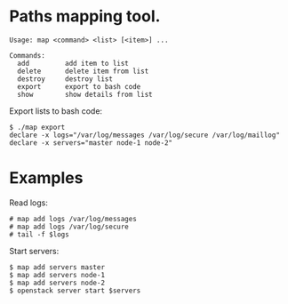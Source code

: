 # Paths mapping tool.

    Usage: map <command> <list> [<item>] ...

    Commands:
      add         add item to list
      delete      delete item from list
      destroy     destroy list
      export      export to bash code
      show        show details from list

Export lists to bash code:

    $ ./map export
    declare -x logs="/var/log/messages /var/log/secure /var/log/maillog"
    declare -x servers="master node-1 node-2"

# Examples

Read logs:

    # map add logs /var/log/messages
    # map add logs /var/log/secure
    # tail -f $logs

Start servers:

    $ map add servers master
    $ map add servers node-1
    $ map add servers node-2
    $ openstack server start $servers

